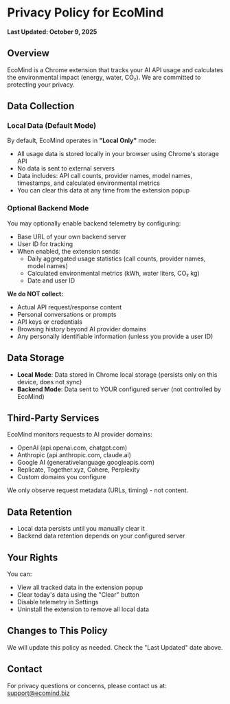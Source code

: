 # Privacy Policy for EcoMind

**Last Updated: October 9, 2025**

## Overview

EcoMind is a Chrome extension that tracks your AI API usage and calculates the environmental impact (energy, water, CO₂). We are committed to protecting your privacy.

## Data Collection

### Local Data (Default Mode)
By default, EcoMind operates in **"Local Only"** mode:
- All usage data is stored locally in your browser using Chrome's storage API
- No data is sent to external servers
- Data includes: API call counts, provider names, model names, timestamps, and calculated environmental metrics
- You can clear this data at any time from the extension popup

### Optional Backend Mode
You may optionally enable backend telemetry by configuring:
- Base URL of your own backend server
- User ID for tracking
- When enabled, the extension sends:
  - Daily aggregated usage statistics (call counts, provider names, model names)
  - Calculated environmental metrics (kWh, water liters, CO₂ kg)
  - Date and user ID

**We do NOT collect:**
- Actual API request/response content
- Personal conversations or prompts
- API keys or credentials
- Browsing history beyond AI provider domains
- Any personally identifiable information (unless you provide a user ID)

## Data Storage

- **Local Mode**: Data stored in Chrome local storage (persists only on this device, does not sync)
- **Backend Mode**: Data sent to YOUR configured server (not controlled by EcoMind)

## Third-Party Services

EcoMind monitors requests to AI provider domains:
- OpenAI (api.openai.com, chatgpt.com)
- Anthropic (api.anthropic.com, claude.ai)
- Google AI (generativelanguage.googleapis.com)
- Replicate, Together.xyz, Cohere, Perplexity
- Custom domains you configure

We only observe request metadata (URLs, timing) - not content.

## Data Retention

- Local data persists until you manually clear it
- Backend data retention depends on your configured server

## Your Rights

You can:
- View all tracked data in the extension popup
- Clear today's data using the "Clear" button
- Disable telemetry in Settings
- Uninstall the extension to remove all local data

## Changes to This Policy

We will update this policy as needed. Check the "Last Updated" date above.

## Contact

For privacy questions or concerns, please contact us at:
support@ecomind.biz

